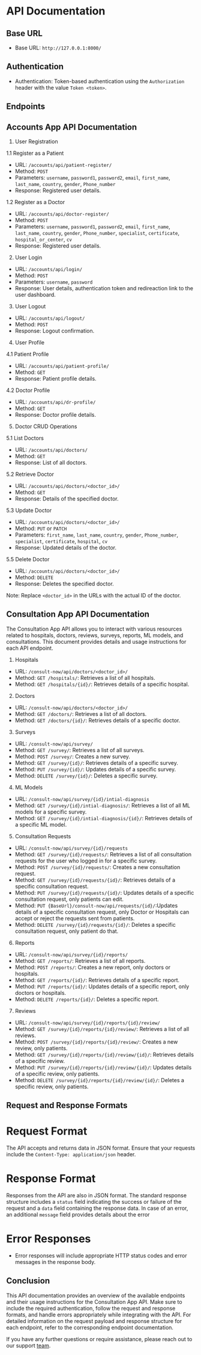 # API Documentation

## Base URL

- Base URL: `http://127.0.0.1:8000/`

## Authentication

- Authentication: Token-based authentication using the `Authorization` header with the value `Token <token>`.

## Endpoints

## Accounts App API Documentation

1. User Registration

1.1 Register as a Patient

- URL: `/accounts/api/patient-register/`
- Method: `POST`
- Parameters: `username`, `password1`, `password2`, `email`, `first_name`, `last_name`, `country`, `gender`, `Phone_number`
- Response: Registered user details.

1.2 Register as a Doctor

- URL: `/accounts/api/doctor-register/`
- Method: `POST`
- Parameters: `username`, `password1`, `password2`, `email`, `first_name`, `last_name`, `country`, `gender`, `Phone_number`, `specialist`, `certificate`, `hospital_or_center`, `cv`
- Response: Registered user details.

2. User Login

- URL: `/accounts/api/login/`
- Method: `POST`
- Parameters: `username`, `password`
- Response: User details, authentication token and redireaction link to the user dashboard.

3. User Logout

- URL: `/accounts/api/logout/`
- Method: `POST`
- Response: Logout confirmation.

4. User Profile

4.1 Patient Profile

- URL: `/accounts/api/patient-profile/`
- Method: `GET`
- Response: Patient profile details.

4.2 Doctor Profile

- URL: `/accounts/api/dr-profile/`
- Method: `GET`
- Response: Doctor profile details.

5. Doctor CRUD Operations

5.1 List Doctors

- URL: `/accounts/api/doctors/`
- Method: `GET`
- Response: List of all doctors.

5.2 Retrieve Doctor

- URL: `/accounts/api/doctors/<doctor_id>/`
- Method: `GET`
- Response: Details of the specified doctor.

5.3 Update Doctor

- URL: `/accounts/api/doctors/<doctor_id>/`
- Method: `PUT` or `PATCH`
- Parameters: `first_name`, `last_name`, `country`, `gender`, `Phone_number`, `specialist`, `certificate`, `hospital`, `cv`
- Response: Updated details of the doctor.

5.5 Delete Doctor

- URL: `/accounts/api/doctors/<doctor_id>/`
- Method: `DELETE`
- Response: Deletes the specified doctor.

Note: Replace `<doctor_id>` in the URLs with the actual ID of the doctor.


## Consultation App API Documentation

The Consultation App API allows you to interact with various resources related to hospitals, doctors, reviews, surveys, reports, ML models, and consultations. This document provides details and usage instructions for each API endpoint.

1. Hospitals

- URL: `/consult-now/api/doctors/<doctor_id>/`
- Method: `GET /hospitals/`: Retrieves a list of all hospitals.
- Method: `GET /hospitals/{id}/`: Retrieves details of a specific hospital.

2. Doctors

- URL: `/consult-now/api/doctors/<doctor_id>/`
- Method: `GET /doctors/`: Retrieves a list of all doctors.
- Method: `GET /doctors/{id}/`: Retrieves details of a specific doctor.

3. Surveys

- URL: `/consult-now/api/survey/`
- Method: `GET /survey/`: Retrieves a list of all surveys.
- Method: `POST /survey/`: Creates a new survey.
- Method: `GET /survey/{id}/`: Retrieves details of a specific survey.
- Method: `PUT /survey/{id}/`: Updates details of a specific survey.
- Method: `DELETE /survey/{id}/`: Deletes a specific survey.

4. ML Models

- URL: `/consult-now/api/survey/{id}/intial-diagnosis`
- Method: `GET /survey/{id}/intial-diagnosis/`: Retrieves a list of all ML models for a specific survey.
- Method: `GET /survey/{id}/intial-diagnosis/{id}/`: Retrieves details of a specific ML model.

5. Consultation Requests

- URL: `/consult-now/api/survey/{id}/requests`
- Method: `GET /survey/{id}/requests/`: Retrieves a list of all consultation requests for the user who logged in for a specific survey.
- Method: `POST /survey/{id}/requests/`: Creates a new consultation request.
- Method: `GET /survey/{id}/requests/{id}/`: Retrieves details of a specific consultation request.
- Method: `PUT /survey/{id}/requests/{id}/`: Updates details of a specific consultation request, only patients can edit.
- Method: `PUT {BaseUrl}/consult-now/api/requests/{id}/`:Updates details of a specific consultation request, only Doctor or Hospitals can accept or reject the requests sent from patients.
- Method: `DELETE /survey/{id}/requests/{id}/`: Deletes a specific consultation request, only patient do that.

6. Reports

- URL: `/consult-now/api/survey/{id}/reports/`
- Method: `GET /reports/`: Retrieves a list of all reports.
- Method: `POST /reports/`: Creates a new report, only doctors or hospitals.
- Method: `GET /reports/{id}/`: Retrieves details of a specific report.
- Method: `PUT /reports/{id}/`: Updates details of a specific report, only doctors or hospitals.
- Method: `DELETE /reports/{id}/`: Deletes a specific report.

7. Reviews

- URL: `/consult-now/api/survey/{id}/reports/{id}/review/`
- Method: `GET /survey/{id}/reports/{id}/review/`: Retrieves a list of all reviews.
- Method: `POST /survey/{id}/reports/{id}/review/`: Creates a new review, only patients.
- Method: `GET /survey/{id}/reports/{id}/review/{id}/`: Retrieves details of a specific review.
- Method: `PUT /survey/{id}/reports/{id}/review/{id}/`: Updates details of a specific review, only patients.
- Method: `DELETE /survey/{id}/reports/{id}/review/{id}/`: Deletes a specific review, only patients.

## Request and Response Formats

# Request Format

The API accepts and returns data in JSON format. Ensure that your requests include the `Content-Type: application/json` header.

# Response Format

Responses from the API are also in JSON format. The standard response structure includes a `status` field indicating the success or failure of the request and a `data` field containing the response data. In case of an error, an additional `message` field provides details about the error

# Error Responses

- Error responses will include appropriate HTTP status codes and error messages in the response body.

## Conclusion

This API documentation provides an overview of the available endpoints and their usage instructions for the Consultation App API. Make sure to include the required authentication, follow the request and response formats, and handle errors appropriately while integrating with the API. For detailed information on the request payload and response structure for each endpoint, refer to the corresponding endpoint documentation.

If you have any further questions or require assistance, please reach out to our support [team](mailto:pydevazmi@gmail.com).